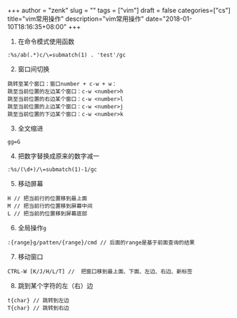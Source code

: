+++
author = "zenk"
slug = ""
tags = ["vim"]
draft = false
categories=["cs"]
title="vim常用操作"
description="vim常用操作"
date="2018-01-10T18:16:35+08:00"
+++

1. 在命令模式使用函数
```
:%s/ab(.*)c/\=submatch(1) . 'test'/gc
```

2. 窗口间切换
```
跳转至某个窗口：窗口number + c-w + w：
跳至当前位置的左边某个窗口：c-w <number>h
跳至当前位置的右边某个窗口：c-w <number>l
跳至当前位置的上边某个窗口：c-w <number>j
跳至当前位置的下边某个窗口：c-w <number>k
```

3. 全文缩进
```
gg=G
```

4. 把数字替换成原来的数字减一
```
:%s/(\d+)/\=submatch(1)-1/gc
```

5. 移动屏幕
```
H // 把当前行的位置移到最上面
M // 把当前行的位置移到屏幕中间
L // 把当前的位置移到屏幕底部
```

6. 全局操作`g`
```
:{range}g/patten/{range}/cmd // 后面的range是基于前面查询的结果
```

7. 移动窗口
```
CTRL-W [K/J/H/L/T] //  把窗口移到最上面、下面、左边、右边、新标签
```

8. 跳到某个字符的左（右）边

```
t{char} // 跳转到左边
T{char} // 跳转到右边
```

